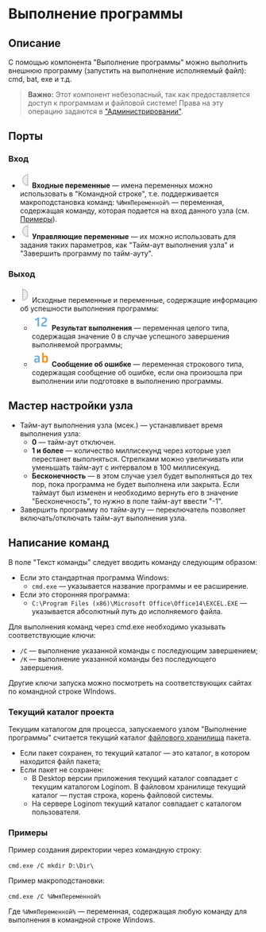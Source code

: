 # Выполнение программы

## Описание

С помощью компонента "Выполнение программы" можно выполнить внешнюю программу (запустить на выполнение исполняемый файл): cmd, bat, exe и т.д.

>**Важно:** Этот компонент небезопасный, так как предоставляется доступ к программам и файловой системе! Права на эту операцию задаются в ["Админиcтрировании"](../../admin/parameters.md).

## Порты

### Вход

* ![](../../images/icons/ports/optional_input_variable_inactive.svg) **Входные переменные** — имена переменных можно использовать в "Командной строке", т.е. поддерживается макроподстановка команд: `%ИмяПеременной%` — переменная, содержащая команду, которая подается на вход данного узла (см. [Примеры](#primery)).
* ![](../../images/icons/ports/optional_input_variable_inactive.svg) **Управляющие переменные** — их можно использовать для задания таких параметров, как "Тайм-аут выполнения узла" и "Завершить программу по тайм-ауту".

### Выход

* ![](../../images/icons/ports/optional_output_variable_inactive.svg) Исходные переменные и переменные, содержащие информацию об успешности выполнения программы:
  *  <span title="Целый"><img src="../../images/icons/datatype_18/datatype_default-02.svg"></span>  **Результат выполнения** — переменная целого типа, содержащая значение 0 в случае успешного завершения выполняемой программы;
  *  <span title="Строковый"><img src="../../images/icons/datatype_18/datatype_default-01.svg"></span> **Сообщение об ошибке** — переменная строкового типа, содержащая сообщение об ошибке, если она произошла при выполнении или подготовке в выполнению программы.

## Мастер настройки узла

* Тайм-аут выполнения узла (мсек.) — устанавливает время выполнения узла:
  * **0** — тайм-аут отключен.
  * **1 и более** — количество миллисекунд через которые узел перестанет выполняться. Стрелками можно увеличивать или уменьшать тайм-аут с интервалом в 100 миллисекунд.
  * **Бесконечность** — в этом случае узел будет выполняться до тех пор, пока программа не будет выполнена или закрыта. Если таймаут был изменен и необходимо вернуть его в значение "Бесконечность", то нужно в поле тайм-аут ввести "-1".
* Завершить программу по тайм-ауту — переключатель позволяет включать/отключать тайм-аут выполнения узла.

## Написание команд

В поле "Текст команды" следует вводить команду следующим образом:

* Если это стандартная программа Windows:
  * `cmd.exe` — указывается название программы и ее расширение.
* Если это сторонняя программа:
  * `C:\Program Files (x86)\Microsoft Office\Office14\EXCEL.EXE` — указывается абсолютный путь до исполняемого файла.

Для выполнения команд через cmd.exe необходимо указывать соответствующие ключи:

* `/C` — выполнение указанной команды с последующим завершением;
* `/K` — выполнение указанной команды без последующего завершения.

Другие ключи запуска можно посмотреть на соответствующих сайтах по командной строке WIndows.

### Текущий каталог проекта

Текущим каталогом для процесса, запускаемого узлом "Выполнение программы" считается текущий каталог [файлового хранилища](../../location_user_files.md) пакета.

* Если пакет сохранен, то текущий каталог — это каталог, в котором находится файл пакета;
* Если пакет не сохранен:
  * В Desktop версии приложения текущий каталог совпадает с текущим каталогом Loginom. В файловом хранилище текущий каталог — пустая строка, корень файловой системы.
  * На сервере Loginom текущий каталог совпадает с каталогом пользователя.

### Примеры

Пример создания директории через командную строку:

`cmd.exe /C mkdir D:\Dir\`

Пример макроподстановки:

`cmd.exe /C %ИмяПеременной%`

Где `%ИмяПеременной%` — переменная, содержащая любую команду для выполнения в командной строке Windows.